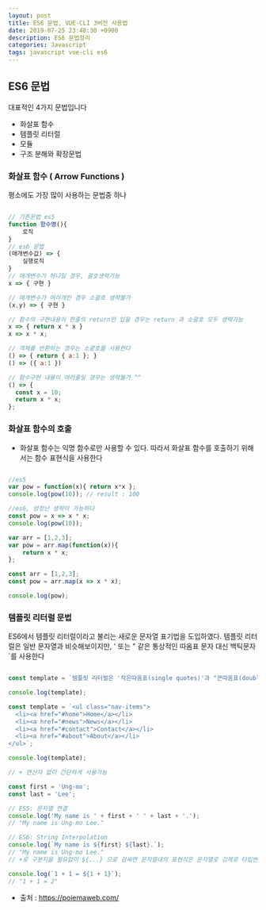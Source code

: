```yaml
---
layout: post
title: ES6 문법, VUE-CLI 3버전 사용법
date: 2019-07-25 23:48:30 +0900
description: ES6 문법정리
categories: Javascript
tags: javascript vue-cli es6
---
```


## ES6 문법

대표적인 4가지 문법입니다

* 화살표 함수
* 템플릿 리터럴
* 모듈
* 구조 분해와 확장문법

### 화살표 함수 ( Arrow Functions )

평소에도 가장 많이 사용하는 문법중 하나

```javascript

// 기존문법 es5
function 함수명(){
    로직
}
// es6 문법
(매개변수값) => {
    실행로직
}
// 매개변수가 하나일 경우, 괄호생략가능
x => { 구현 }

// 매개변수가 여러개인 경우 소괄호 생략불가
(x,y) => { 구현 }

// 함수의 구현내용이 한줄의 return만 있을 경우는 return 과 소괄호 모두 생략가능
x => { return x * x }
x => x * x;

// 객체를 반환하는 경우는 소괄호를 사용한다
() => { return { a:1 }; }
() => ({ a:1 })

// 함수구현 내용이 여러줄일 경우는 생략불가 ^^
() => {           
  const x = 10;
  return x * x;
};

```

### 화살표 함수의 호출

* 화살표 함수는 익명 함수로만 사용할 수 있다. 따라서 화살표 함수를 호출하기 위해서는 함수 표현식을 사용한다

```javascript

//es5 
var pow = function(x){ return x*x };
console.log(pow(10)); // result : 100

//es6, 엄청난 생략이 가능하다
const pow = x => x * x;
console.log(pow(10));

var arr = [1,2,3];
var pow = arr.map(function(x)){
    return x * x;
};

const arr = [1,2,3];
const pow = arr.map(x => x * x);

console.log(pow);

```

### 템플릿 리터럴 문법

ES6에서 템플릿 리터럴이라고 불리는 새로운 문자열 표기법을 도입하였다. 템플릿 리터럴은 일반 문자열과 비슷해보이지만, ' 또는 " 같은 통상적인 따옴표 문자 대신 백틱문자 `를 사용한다

```javascript

const template = `템플릿 리터럴은 '작은따옴표(single quotes)'과 "큰따옴표(double quotes)"를 혼용할 수 있다.`;

console.log(template);

const template = `<ul class="nav-items">
  <li><a href="#home">Home</a></li>
  <li><a href="#news">News</a></li>
  <li><a href="#contact">Contact</a></li>
  <li><a href="#about">About</a></li>
</ul>`;

console.log(template);

// + 연산자 없이 간단하게 사용가능

const first = 'Ung-mo';
const last = 'Lee';

// ES5: 문자열 연결
console.log('My name is ' + first + ' ' + last + '.');
// "My name is Ung-mo Lee."

// ES6: String Interpolation
console.log(`My name is ${first} ${last}.`);
// "My name is Ung-mo Lee."
// +로 구분지을 필요없이 ${...} 으로 감싸면 문자열내의 표현식은 문자열로 강제로 타입변환 된다.

console.log(`1 + 1 = ${1 + 1}`); 
// "1 + 1 = 2"

```

* 출처 : https://poiemaweb.com/